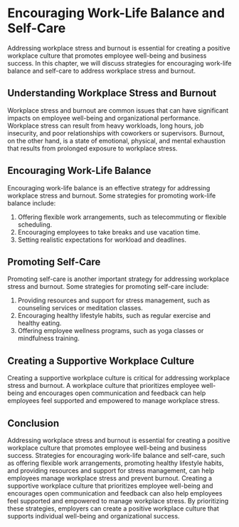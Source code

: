 Encouraging Work-Life Balance and Self-Care
===============================================================================================

Addressing workplace stress and burnout is essential for creating a positive workplace culture that promotes employee well-being and business success. In this chapter, we will discuss strategies for encouraging work-life balance and self-care to address workplace stress and burnout.

Understanding Workplace Stress and Burnout
------------------------------------------

Workplace stress and burnout are common issues that can have significant impacts on employee well-being and organizational performance. Workplace stress can result from heavy workloads, long hours, job insecurity, and poor relationships with coworkers or supervisors. Burnout, on the other hand, is a state of emotional, physical, and mental exhaustion that results from prolonged exposure to workplace stress.

Encouraging Work-Life Balance
-----------------------------

Encouraging work-life balance is an effective strategy for addressing workplace stress and burnout. Some strategies for promoting work-life balance include:

1. Offering flexible work arrangements, such as telecommuting or flexible scheduling.
2. Encouraging employees to take breaks and use vacation time.
3. Setting realistic expectations for workload and deadlines.

Promoting Self-Care
-------------------

Promoting self-care is another important strategy for addressing workplace stress and burnout. Some strategies for promoting self-care include:

1. Providing resources and support for stress management, such as counseling services or meditation classes.
2. Encouraging healthy lifestyle habits, such as regular exercise and healthy eating.
3. Offering employee wellness programs, such as yoga classes or mindfulness training.

Creating a Supportive Workplace Culture
---------------------------------------

Creating a supportive workplace culture is critical for addressing workplace stress and burnout. A workplace culture that prioritizes employee well-being and encourages open communication and feedback can help employees feel supported and empowered to manage workplace stress.

Conclusion
----------

Addressing workplace stress and burnout is essential for creating a positive workplace culture that promotes employee well-being and business success. Strategies for encouraging work-life balance and self-care, such as offering flexible work arrangements, promoting healthy lifestyle habits, and providing resources and support for stress management, can help employees manage workplace stress and prevent burnout. Creating a supportive workplace culture that prioritizes employee well-being and encourages open communication and feedback can also help employees feel supported and empowered to manage workplace stress. By prioritizing these strategies, employers can create a positive workplace culture that supports individual well-being and organizational success.
